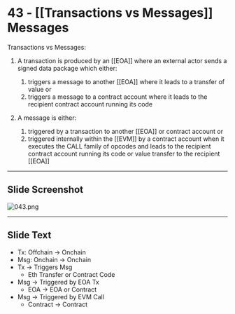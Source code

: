 # 43 - [[Transactions vs Messages]] Messages

Transactions vs Messages:

1.  A transaction is produced by an [[EOA]] where an external actor sends a signed data package which either: 
	1.  triggers a message to another [[EOA]] where it leads to a transfer of value or 
	2. triggers a message to a contract account where it leads to the recipient contract account running its code
    
2.  A message is either: 
	1.  triggered by a transaction to another [[EOA]] or contract account or
	2.  triggered internally within the [[EVM]] by a contract account when it executes the CALL family of opcodes and leads to the recipient contract account running its code or value transfer to the recipient [[EOA]]

___
## Slide Screenshot
![043.png](../images/ethereum101/043.png)
___
## Slide Text
- Tx: Offchain -> Onchain
- Msg: Onchain -> Onchain
- Tx -> Triggers Msg
	- Eth Transfer or Contract Code
- Msg -> Triggered by EOA Tx
	- EOA -> EOA or Contract
- Msg -> Triggered by EVM Call
	- Contract -> Contract 


